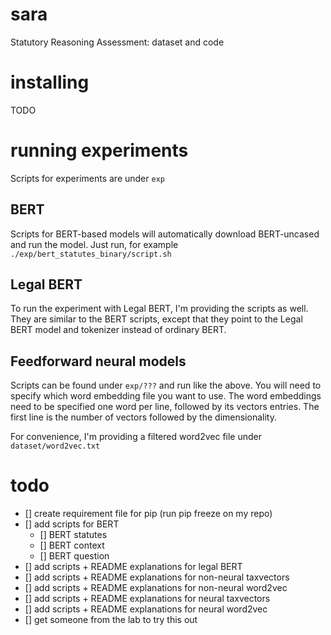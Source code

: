 # sara
Statutory Reasoning Assessment: dataset and code

# installing
TODO

# running experiments

Scripts for experiments are under `exp`

## BERT
Scripts for BERT-based models will automatically download BERT-uncased and run the model. Just run, for example `./exp/bert_statutes_binary/script.sh`

## Legal BERT
To run the experiment with Legal BERT, I'm providing the scripts as well. They are similar to the BERT scripts, except that they point to the Legal BERT model and tokenizer instead of ordinary BERT.

## Feedforward neural models
Scripts can be found under `exp/???` and run like the above. You will need to specify which word embedding file you want to use. The word embeddings need to be specified one word per line, followed by its vectors entries. The first line is the number of vectors followed by the dimensionality.

For convenience, I'm providing a filtered word2vec file under `dataset/word2vec.txt`

# todo
* [] create requirement file for pip (run pip freeze on my repo)
* [] add scripts for BERT
    * [] BERT statutes
    * [] BERT context
    * [] BERT question
* [] add scripts + README explanations for legal BERT
* [] add scripts + README explanations for non-neural taxvectors
* [] add scripts + README explanations for non-neural word2vec
* [] add scripts + README explanations for neural taxvectors
* [] add scripts + README explanations for neural word2vec
* [] get someone from the lab to try this out
